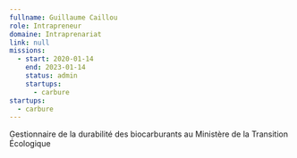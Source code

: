 ```yaml
---
fullname: Guillaume Caillou
role: Intrapreneur
domaine: Intraprenariat
link: null
missions:
  - start: 2020-01-14
    end: 2023-01-14
    status: admin
    startups:
      - carbure
startups:
  - carbure
---
```

Gestionnaire de la durabilité des biocarburants au Ministère de la Transition Écologique